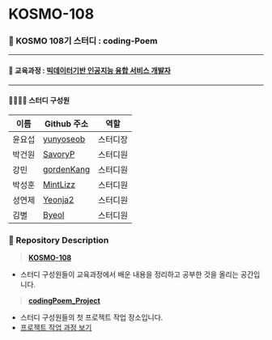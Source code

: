# KOSMO-108

### 🙂 KOSMO 108기 스터디 : coding-Poem

<hr>

#### 🏫 교육과정 : [빅데이터기반 인공지능 융합 서비스 개발자](https://www.ikosmo.co.kr/lecture/LectureListViewRecruited.ans?lectureId=313)

<hr>

#### 👨‍👨‍👧‍👦 스터디 구성원

|이름|Github 주소|역할|
|--|---|---|
|윤요섭|[yunyoseob](https://github.com/yunyoseob)|스터디장|
|박건원|[SavoryP](https://github.com/SavoryP)|스터디원|
|강민|[gordenKang](https://github.com/gordenKang)|스터디원|
|박성훈|[MintLizz](https://github.com/MintLizz)|스터디원|
|성연제|[Yeonja2](https://github.com/Yeonja2)|스터디원|
|김별|[Byeol](https://github.com/bbbbkim)|스터디원|

### 📁 Repository Description

> **[KOSMO-108](https://github.com/coding-Poem/KOSMO-108)**

- 스터디 구성원들이 교육과정에서 배운 내용을 정리하고 공부한 것을 올리는 공간입니다.

> **[codingPoem_Project](https://github.com/coding-Poem/codingPoem_Project)**

- 스터디 구성원들의 첫 프로젝트 작업 장소입니다.
- [프로젝트 작업 과정 보기](https://github.com/orgs/coding-Poem/projects/2)

